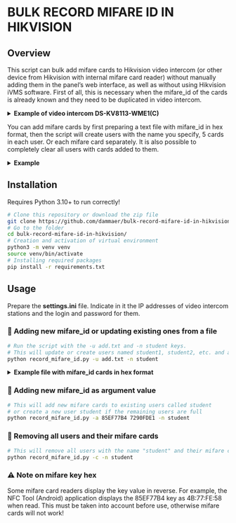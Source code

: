 # BULK RECORD MIFARE ID IN HIKVISION

## Overview
This script can bulk add mifare cards to Hikvision video intercom (or other device from Hikvision with internal mifare card reader) without manually adding them in the panel’s web interface, as well as without using Hikvision iVMS software. First of all, this is necessary when the mifare_id of the cards is already known and they need to be duplicated in video intercom.

<details>
<summary><b>Example of video intercom DS-KV8113-WME1(C)</b></summary>
<img src="https://github.com/dammaer/bulk-record-mifare-id-in-hikvision/assets/75730199/10ba0ed5-1298-426b-a992-c21a16e850f6"/>
</details>

You can add mifare cards by first preparing a text file with mifare_id in hex format, then the script will create users with the name you specify, 5 cards in each user. Or each mifare card separately. It is also possible to completely clear all users with cards added to them.

<details>
<summary><b>Example</b></summary>
<img src="https://github.com/dammaer/bulk-record-mifare-id-in-hikvision/assets/75730199/9682a7fd-1eaf-47ab-a8c8-b78df5efe198"/>
<img src="https://github.com/dammaer/bulk-record-mifare-id-in-hikvision/assets/75730199/431c8dde-28e5-4b16-94ba-7f8058347940"/>
</details>

## Installation
Requires Python 3.10+ to run correctly!
```bash
# Clone this repository or download the zip file
git clone https://github.com/dammaer/bulk-record-mifare-id-in-hikvision.git
# Go to the folder
cd bulk-record-mifare-id-in-hikvision/
# Creation and activation of virtual environment
python3 -m venv venv
source venv/bin/activate
# Installing required packages
pip install -r requirements.txt
```

## Usage
Prepare the **settings.ini** file. Indicate in it the IP addresses of video intercom stations and the login and password for them.

### :small_blue_diamond: Adding new mifare_id or updating existing ones from a file
```bash
# Run the script with the -u add.txt and -n student keys. 
# This will update or create users named student1, student2, etc. and add 5 mifare cards to each.
python record_mifare_id.py -u add.txt -n student
```
<details>
<summary><b>Example file with mifare_id cards in hex format</b></summary>
<img src="https://github.com/dammaer/bulk-record-mifare-id-in-hikvision/assets/75730199/baffb306-67bf-4125-a6c3-2ff6f4fe59ef"/>
</details>

### :small_blue_diamond: Adding new mifare_id as argument value
```bash
# This will add new mifare cards to existing users called student 
# or create a new user student if the remaining users are full
python record_mifare_id.py -a 85EF77B4 7290FDE1 -n student
```
### :small_blue_diamond: Removing all users and their mifare cards
```bash
# This will remove all users with the name "student" and their mifare cards
python record_mifare_id.py -c -n student
```
### :warning: Note on mifare key hex
Some mifare card readers display the key value in reverse. For example, the NFC Tool (Android) application displays the 85EF77B4 key as 4B:77:FE:58 when read. This must be taken into account before use, otherwise mifare cards will not work!